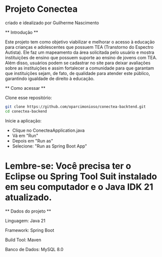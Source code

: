 # Projeto Conectea
criado e idealizado por Guilherme Nascimento

** Introdução **

Este projeto tem como objetivo viabilizar e melhorar o acesso à educação para crianças e adolescentes que possuem TEA (Transtorno do Espectro Autista). Ele faz um mapeamento da área solicitada pelo usuário e mostra instituições de ensino que possuem suporte ao ensino de jovens com TEA. Além disso, usuários podem se cadastrar no site para deixar avaliações sobre as instituições e assim fortalecer a comunidade para que garantam que instituições sejam, de fato, de qualidade para atender este público, garantindo igualdade de direito à educação.

** Como acessar **

Clone esse repositório:
```bash
git clone https://github.com/oparcimonioso/conectea-backtend.git
cd conectea-backend
```
Inicie a aplicação:
- Clique no ConecteaApplication.java
- Vá em "Run"
- Depois em "Run as"
- Selecione: "Run as Spring Boot App"

# Lembre-se: Você precisa ter o Eclipse ou Spring Tool Suit instalado em seu computador e o Java IDK 21 atualizado.

** Dados do projeto **

Linguagem: Java 21

Framework: Spring Boot

Build Tool: Maven

Banco de Dados: MySQL 8.0
